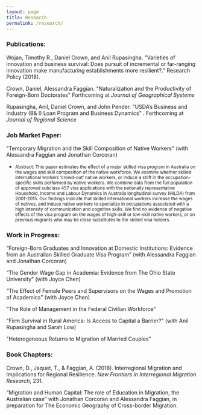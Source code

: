 ```yaml
---
layout: page
title: Research
permalink: /research/
---
```

### Publications:
Wojan, Timothy R., Daniel Crown, and Anil Rupasingha. "Varieties of innovation and business survival: Does pursuit of incremental or far-ranging innovation make manufacturing establishments more resilient?." Research Policy (2018).

Crown, Daniel, Alessandra Faggian. "Naturalization and the Productivity of Foreign-Born Doctorates" Forthcoming at *Journal of Geographical Systems*

Rupasingha, Anil, Daniel Crown, and John Pender. "USDA’s Business and Industry (B& I) Loan Program and Business Dynamics" . Forthcoming at *Journal of Regional Science*

### Job Market Paper: 

"Temporary Migration and the Skill Composition of Native Workers" 
(with Alessandra Faggian and Jonathan Corcoran)
* <small>Abstract: 
This paper estimates the effect of a major skilled visa program in Australia on the wages and skill composition of the native workforce. We examine whether skilled international workers ‘crowd-out’ native workers, or induce a shift in the occupation-specific skills performed by native workers. We combine data from the full population of approved subclass 457 visa applications with the nationally representative Household, Income and Labour Dynamics in Australia longitudinal survey (HILDA) from 2001-2015. Our findings indicate that skilled international workers increase the wages of natives, and induce native workers to specialize in occupations associated with a high intensity of communication and cognitive skills.  We find no evidence of negative effects of the visa program on the wages of high-skill or low-skill native workers, or on previous migrants who may be close substitutes to the skilled visa holders. </small>


### Work in Progress:

“Foreign-Born Graduates and Innovation at Domestic Institutions: Evidence from an
Australian Skilled Graduate Visa Program” 
(with Alessandra Faggian and Jonathan Corcoran)

“The Gender Wage Gap in Academia: Evidence from The Ohio State University”
(with Joyce Chen)

“The Effect of Female Peers and Supervisors on the Wages and Promotion of Academics”
(with Joyce Chen)

“The Role of Management in the Federal Civilian Workforce”

"Firm Survival in Rural America: Is Access to Capital a Barrier?" 
(with Anil Rupasingha and Sarah Low)
   
"Heterogeneous Returns to Migration of Married Couples"


### Book Chapters:
Crown, D., Jaquet, T., & Faggian, A. (2018). Interregional Migration and Implications for Regional Resilience. *New Frontiers in Interregional Migration Research*, 231.

“Migration and Human Capital: The role of Education in Migration, the Australian case” with Jonathan Corcoran and Alessandra Faggian, in preparation for The Economic Geography of Cross-border Migration.

